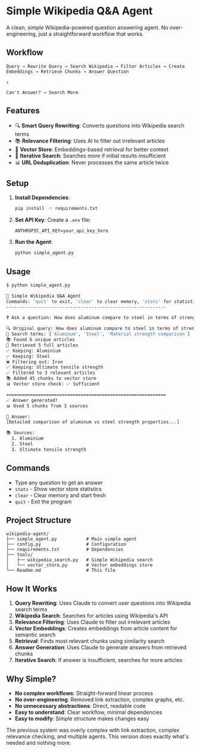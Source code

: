 # Simple Wikipedia Q&A Agent

A clean, simple Wikipedia-powered question answering agent. No over-engineering, just a straightforward workflow that works.

## Workflow

```
Query → Rewrite Query → Search Wikipedia → Filter Articles → Create Embeddings → Retrieve Chunks → Answer Question
                                                                                      ↓
                                                                              Can't Answer? → Search More
```

## Features

- 🔍 **Smart Query Rewriting**: Converts questions into Wikipedia search terms
- 📚 **Relevance Filtering**: Uses AI to filter out irrelevant articles  
- 🧠 **Vector Store**: Embeddings-based retrieval for better context
- 🔄 **Iterative Search**: Searches more if initial results insufficient
- 📊 **URL Deduplication**: Never processes the same article twice

## Setup

1. **Install Dependencies**:
   ```bash
   pip install -r requirements.txt
   ```

2. **Set API Key**:
   Create a `.env` file:
   ```
   ANTHROPIC_API_KEY=your_api_key_here
   ```

3. **Run the Agent**:
   ```bash
   python simple_agent.py
   ```

## Usage

```bash
$ python simple_agent.py

🤖 Simple Wikipedia Q&A Agent
Commands: 'quit' to exit, 'clear' to clear memory, 'stats' for statistics
------------------------------------------------------------

❓ Ask a question: How does aluminum compare to steel in terms of strength?

🔍 Original query: How does aluminum compare to steel in terms of strength?
📝 Search terms: ['Aluminum', 'Steel', 'Material strength comparison']
📚 Found 6 unique articles
📄 Retrieved 5 full articles
✅ Keeping: Aluminium
✅ Keeping: Steel
❌ Filtering out: Iron
✅ Keeping: Ultimate tensile strength
✅ Filtered to 3 relevant articles
📚 Added 45 chunks to vector store
📊 Vector store check: ✅ Sufficient

============================================================
✅ Answer generated!
📊 Used 5 chunks from 3 sources

💬 Answer:
[Detailed comparison of aluminum vs steel strength properties...]

📚 Sources:
  1. Aluminium
  2. Steel  
  3. Ultimate tensile strength
```

## Commands

- Type any question to get an answer
- `stats` - Show vector store statistics
- `clear` - Clear memory and start fresh
- `quit` - Exit the program

## Project Structure

```
wikipedia-agent/
├── simple_agent.py           # Main simple agent
├── config.py                 # Configuration
├── requirements.txt          # Dependencies
├── tools/
│   ├── wikipedia_search.py   # Simple Wikipedia search
│   └── vector_store.py       # Vector embeddings store
└── Readme.md                 # This file
```

## How It Works

1. **Query Rewriting**: Uses Claude to convert user questions into Wikipedia search terms
2. **Wikipedia Search**: Searches for articles using Wikipedia's API
3. **Relevance Filtering**: Uses Claude to filter out irrelevant articles
4. **Vector Embeddings**: Creates embeddings from article content for semantic search
5. **Retrieval**: Finds most relevant chunks using similarity search
6. **Answer Generation**: Uses Claude to generate answers from retrieved chunks
7. **Iterative Search**: If answer is insufficient, searches for more articles

## Why Simple?

- **No complex workflows**: Straight-forward linear process
- **No over-engineering**: Removed link extraction, complex graphs, etc.
- **No unnecessary abstractions**: Direct, readable code
- **Easy to understand**: Clear workflow, minimal dependencies
- **Easy to modify**: Simple structure makes changes easy

The previous system was overly complex with link extraction, complex relevance checking, and multiple agents. This version does exactly what's needed and nothing more.

